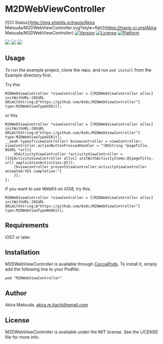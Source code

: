 # M2DWebViewController

[![CI Status](http://img.shields.io/travis/Akira Matsuda/M2DWebViewController.svg?style=flat)](https://travis-ci.org/Akira Matsuda/M2DWebViewController)
[![Version](https://img.shields.io/cocoapods/v/M2DWebViewController.svg?style=flat)](http://cocoadocs.org/docsets/M2DWebViewController)
[![License](https://img.shields.io/cocoapods/l/M2DWebViewController.svg?style=flat)](http://cocoadocs.org/docsets/M2DWebViewController)
[![Platform](https://img.shields.io/cocoapods/p/M2DWebViewController.svg?style=flat)](http://cocoadocs.org/docsets/M2DWebViewController)


![](https://raw.github.com/0x0c/M2DWebViewController/master/images/1.png)
![](https://raw.github.com/0x0c/M2DWebViewController/master/images/2.png)
![](https://raw.github.com/0x0c/M2DWebViewController/master/images/3.png)

## Usage

To run the example project, clone the repo, and run `pod install` from the Example directory first.

Try this

	M2DWebViewController *viewController = [[M2DWebViewController alloc] initWithURL:[NSURL URLWithString:@"https://github.com/0x0c/M2DWebViewController"] type:M2DWebViewTypeUIKit];

or this

	M2DWebViewController *viewController = [[M2DWebViewController alloc] initWithURL:[NSURL URLWithString:@"https://github.com/0x0c/M2DWebViewController"] type:M2DWebViewTypeUIKit];
	__weak typeof(viewController) bviewcontroller = viewController;
	viewController.actionButtonPressedHandler = ^(NSString *pageTitle, NSURL *url){
		UIActivityViewController *activityViewController = [[UIActivityViewController alloc] initWithActivityItems:@[pageTitle, url] applicationActivities:@[]];
		[bviewcontroller presentViewController:activityViewController animated:YES completion:^{
		}];
	};

If you want to use WebKit on iOS8, try this.

	M2DWebViewController *viewController = [[M2DWebViewController alloc] initWithURL:[NSURL URLWithString:@"https://github.com/0x0c/M2DWebViewController"] type:M2DWebViewTypeWebKit];


## Requirements
iOS7 or later.

## Installation

M2DWebViewController is available through [CocoaPods](http://cocoapods.org). To install
it, simply add the following line to your Podfile:

    pod "M2DWebViewController"

## Author

Akira Matsuda, akira.m.itachi@gmail.com

## License

M2DWebViewController is available under the MIT license. See the LICENSE file for more info.

